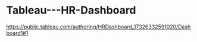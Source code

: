 # Tableau---HR-Dashboard
https://public.tableau.com/authoring/HRDashboard_17326332591020/Dashboard1#1
